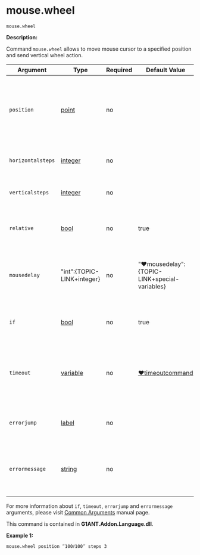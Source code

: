 # mouse.wheel

```G1ANT
mouse.wheel
```

**Description:**

Command `mouse.wheel` allows to move mouse cursor to a specified position and send vertical wheel action.

| Argument | Type | Required | Default Value | Description |
| -------- | ---- | -------- | ------------- | ----------- |
|`position`| [point](https://github.com/G1ANT-Robot/G1ANT.Manual/blob/master/G1ANT-Language/Structures/point.md) | no |  | current mouse position or position to set mouse cursor before wheel action, example: ‴100//100‴ |
|`horizontalsteps`| [integer](https://github.com/G1ANT-Robot/G1ANT.Manual/blob/master/G1ANT-Language/Structures/integer.md) | no | | number of horizontal mouse wheel steps to send |
|`verticalsteps`| [integer](https://github.com/G1ANT-Robot/G1ANT.Manual/blob/master/G1ANT-Language/Structures/integer.md) | no |  | number of vertical mouse wheel steps to send |
|`relative`| [bool](https://github.com/G1ANT-Robot/G1ANT.Manual/blob/master/G1ANT-Language/Structures/bool.md) | no | true | if true position is relative to active window |
|`mousedelay`| "int":{TOPIC-LINK+integer}| no | "♥mousedelay":{TOPIC-LINK+special-variables} | determines time between the next text inputs generated by a `mouse.click` command |
|`if`| [bool](https://github.com/G1ANT-Robot/G1ANT.Manual/blob/master/G1ANT-Language/Structures/bool.md) | no | true | runs the command only if condition is true |
|`timeout`| [variable](https://github.com/G1ANT-Robot/G1ANT.Manual/blob/master/G1ANT-Language/Special-Characters/variable.md) | no | [♥timeoutcommand](https://github.com/G1ANT-Robot/G1ANT.Manual/blob/master/G1ANT-Language/Variables/Special-Variables.md)  | specifies time in milliseconds for G1ANT.Robot to wait for the command to be executed |
|`errorjump` | [label](https://github.com/G1ANT-Robot/G1ANT.Manual/blob/master/G1ANT-Language/Structures/label.md) | no | | name of the label to jump to if given `timeout` expires |
|`errormessage`| [string](https://github.com/G1ANT-Robot/G1ANT.Manual/blob/master/G1ANT-Language/Structures/string.md) | no |  | message that will be shown in case error occurs and no `errorjump` argument is specified |

For more information about `if`, `timeout`, `errorjump` and `errormessage` arguments, please visit [Common Arguments](https://github.com/G1ANT-Robot/G1ANT.Manual/blob/master/G1ANT-Language/Common-Arguments.md)  manual page.

This command is contained in **G1ANT.Addon.Language.dll**.

**Example 1:**

```G1ANT
mouse.wheel position ‴100⫽100‴ steps 3
```
